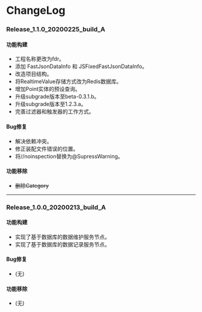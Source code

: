 # ChangeLog

### Release_1.1.0_20200225_build_A

#### 功能构建

- 工程名称更改为fdr。
- 添加 FastJsonDataInfo 和 JSFixedFastJsonDataInfo。
- 改造项目结构。
- 将RealtimeValue存储方式改为Redis数据库。
- 增加Point实体的预设查询。
- 升级subgrade版本至beta-0.3.1.b。
- 升级subgrade版本至1.2.3.a。
- 完善过滤器和触发器的工作方式。

#### Bug修复

- 解决依赖冲突。
- 修正装配文件错误的位置。
- 将//noinspection替换为@SupressWarning。

#### 功能移除

- ~~删除Category~~

---

### Release_1.0.0_20200213_build_A

#### 功能构建

- 实现了基于数据库的数据维护服务节点。
- 实现了基于数据库的数据记录服务节点。

#### Bug修复

- (无)

#### 功能移除

- (无)